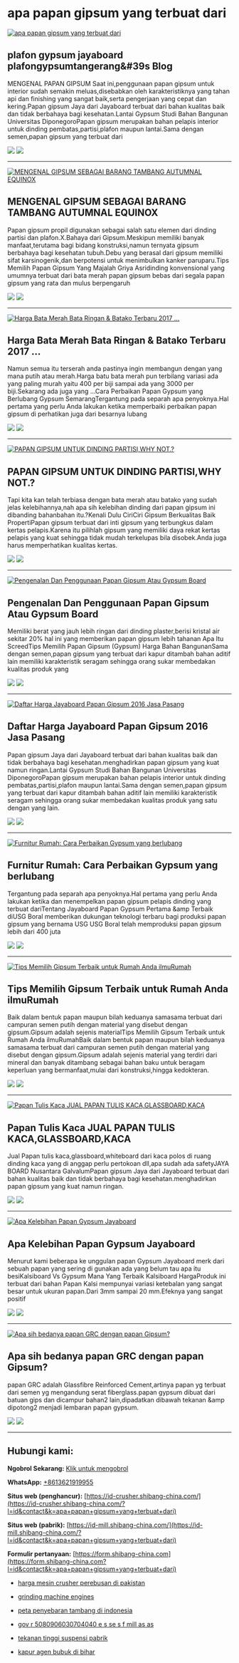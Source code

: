 # apa papan gipsum yang terbuat dari

<a href="https://swt.shibang-china.com/?l=id&img&k=apa+papan+gipsum+yang+terbuat+dari" target="_blank">![apa papan gipsum yang terbuat dari](http://static.shibang-china.com/all-800x300/1365.jpg)</a>

## plafon gypsum jayaboard plafongypsumtangerang&#39s Blog
MENGENAL PAPAN GIPSUM Saat ini,penggunaan papan gipsum untuk interior sudah semakin meluas,disebabkan oleh karakteristiknya yang tahan api dan finishing yang sangat baik,serta pengerjaan yang cepat dan kering.Papan gipsum Jaya dari Jayaboard terbuat dari bahan kualitas baik dan tidak berbahaya bagi kesehatan.Lantai Gypsum Studi Bahan Bangunan Universitas DiponegoroPapan gipsum merupakan bahan pelapis interior untuk dinding pembatas,partisi,plafon maupun lantai.Sama dengan semen,papan gipsum yang terbuat dari


<a href="https://whatsapp.shibangsoft.com/WhatsApp.php" target="_blank" title="WhatsApp">![](http://static.shibang-china.com/icon/whatsapp.png)</a> <a href="https://swt.shibang-china.com/?l=id&icon&k=apa+papan+gipsum+yang+terbuat+dari" target="_blank">![](http://static.shibang-china.com/icon/chat-id.png)</a>

---

<a href="https://swt.shibang-china.com/?l=id&img&k=apa+papan+gipsum+yang+terbuat+dari" target="_blank">![MENGENAL GIPSUM SEBAGAI BARANG TAMBANG AUTUMNAL EQUINOX](http://static.shibang-china.com/all-800x300/703.jpg)</a>

## MENGENAL GIPSUM SEBAGAI BARANG TAMBANG AUTUMNAL EQUINOX
Papan gipsum propil digunakan sebagai salah satu elemen dari dinding partisi dan plafon.X.Bahaya dari Gipsum.Meskipun memiliki banyak manfaat,terutama bagi bidang konstruksi,namun ternyata gipsum berbahaya bagi kesehatan tubuh.Debu yang berasal dari gipsum memiliki sifat karsinogenik,dan berpotensi untuk menimbulkan kanker paruparu.Tips Memilih Papan Gipsum Yang Majalah Griya Asridinding konvensional yang umumnya terbuat dari bata merah papan gipsum bebas dari segala papan gipsum yang rata dan mulus berpengaruh


<a href="https://whatsapp.shibangsoft.com/WhatsApp.php" target="_blank" title="WhatsApp">![](http://static.shibang-china.com/icon/whatsapp.png)</a> <a href="https://swt.shibang-china.com/?l=id&icon&k=apa+papan+gipsum+yang+terbuat+dari" target="_blank">![](http://static.shibang-china.com/icon/chat-id.png)</a>

---

<a href="https://swt.shibang-china.com/?l=id&img&k=apa+papan+gipsum+yang+terbuat+dari" target="_blank">![Harga Bata Merah Bata Ringan & Batako Terbaru 2017 …](http://static.shibang-china.com/all-800x300/209.jpg)</a>

## Harga Bata Merah Bata Ringan & Batako Terbaru 2017 …
Namun semua itu terserah anda pastinya ingin membangun dengan yang mana putih atau merah.Harga batu bata merah pun terbilang variasi ada yang paling murah yaitu 400 per biji sampai ada yang 3000 per biji.Sekarang ada juga yang …Cara Perbaikan Papan Gypsum yang Berlubang Gypsum SemarangTergantung pada separah apa penyoknya.Hal pertama yang perlu Anda lakukan ketika memperbaiki perbaikan papan gipsum di perhatikan juga dari besarnya lubang


<a href="https://whatsapp.shibangsoft.com/WhatsApp.php" target="_blank" title="WhatsApp">![](http://static.shibang-china.com/icon/whatsapp.png)</a> <a href="https://swt.shibang-china.com/?l=id&icon&k=apa+papan+gipsum+yang+terbuat+dari" target="_blank">![](http://static.shibang-china.com/icon/chat-id.png)</a>

---

<a href="https://swt.shibang-china.com/?l=id&img&k=apa+papan+gipsum+yang+terbuat+dari" target="_blank">![PAPAN GIPSUM UNTUK DINDING PARTISI,WHY NOT.?](http://static.shibang-china.com/all-800x300/773.jpg)</a>

## PAPAN GIPSUM UNTUK DINDING PARTISI,WHY NOT.?
Tapi kita kan telah terbiasa dengan bata merah atau batako yang sudah jelas kelebihannya,nah apa sih kelebihan dinding dari papan gipsum ini dibanding bahanbahan itu.?Kenali Dulu CiriCiri Gipsum Berkualitas Baik PropertiPapan gipsum terbuat dari inti gipsum yang terbungkus dalam kertas pelapis.Karena itu pilihlah gipsum yang memiliki daya rekat kertas pelapis yang kuat sehingga tidak mudah terkelupas bila disobek.Anda juga harus memperhatikan kualitas kertas.


<a href="https://whatsapp.shibangsoft.com/WhatsApp.php" target="_blank" title="WhatsApp">![](http://static.shibang-china.com/icon/whatsapp.png)</a> <a href="https://swt.shibang-china.com/?l=id&icon&k=apa+papan+gipsum+yang+terbuat+dari" target="_blank">![](http://static.shibang-china.com/icon/chat-id.png)</a>

---

<a href="https://swt.shibang-china.com/?l=id&img&k=apa+papan+gipsum+yang+terbuat+dari" target="_blank">![Pengenalan Dan Penggunaan Papan Gipsum Atau Gypsum Board](http://static.shibang-china.com/all-800x300/1122.jpg)</a>

## Pengenalan Dan Penggunaan Papan Gipsum Atau Gypsum Board
Memiliki berat yang jauh lebih ringan dari dinding plaster,berisi kristal air sekitar 20% hal ini yang memberikan papan gipsum lebih tahanan Apa Itu ScreedTips Memilih Papan Gipsum (Gypsum) Harga Bahan BangunanSama dengan semen,papan gipsum yang terbuat dari kapur ditambah bahan aditif lain memiliki karakteristik seragam sehingga orang sukar membedakan kualitas produk yang


<a href="https://whatsapp.shibangsoft.com/WhatsApp.php" target="_blank" title="WhatsApp">![](http://static.shibang-china.com/icon/whatsapp.png)</a> <a href="https://swt.shibang-china.com/?l=id&icon&k=apa+papan+gipsum+yang+terbuat+dari" target="_blank">![](http://static.shibang-china.com/icon/chat-id.png)</a>

---

<a href="https://swt.shibang-china.com/?l=id&img&k=apa+papan+gipsum+yang+terbuat+dari" target="_blank">![Daftar Harga Jayaboard Papan Gipsum 2016 Jasa Pasang](http://static.shibang-china.com/all-800x300/521.jpg)</a>

## Daftar Harga Jayaboard Papan Gipsum 2016 Jasa Pasang
Papan gipsum Jaya dari Jayaboard terbuat dari bahan kualitas baik dan tidak berbahaya bagi kesehatan.menghadirkan papan gipsum yang kuat namun ringan.Lantai Gypsum Studi Bahan Bangunan Universitas DiponegoroPapan gipsum merupakan bahan pelapis interior untuk dinding pembatas,partisi,plafon maupun lantai.Sama dengan semen,papan gipsum yang terbuat dari kapur ditambah bahan aditif lain memiliki karakteristik seragam sehingga orang sukar membedakan kualitas produk yang satu dengan yang lain.


<a href="https://whatsapp.shibangsoft.com/WhatsApp.php" target="_blank" title="WhatsApp">![](http://static.shibang-china.com/icon/whatsapp.png)</a> <a href="https://swt.shibang-china.com/?l=id&icon&k=apa+papan+gipsum+yang+terbuat+dari" target="_blank">![](http://static.shibang-china.com/icon/chat-id.png)</a>

---

<a href="https://swt.shibang-china.com/?l=id&img&k=apa+papan+gipsum+yang+terbuat+dari" target="_blank">![Furnitur Rumah: Cara Perbaikan Gypsum yang berlubang](http://static.shibang-china.com/all-800x300/1233.jpg)</a>

## Furnitur Rumah: Cara Perbaikan Gypsum yang berlubang
Tergantung pada separah apa penyoknya.Hal pertama yang perlu Anda lakukan ketika dan menempelkan papan gipsum pelapis dinding yang terbuat dariTentang Jayaboard Papan Gypsum Pertama &amp Terbaik diUSG Boral memberikan dukungan teknologi terbaru bagi produksi papan gipsum yang bernama USG USG Boral telah memproduksi papan gipsum lebih dari 400 juta


<a href="https://whatsapp.shibangsoft.com/WhatsApp.php" target="_blank" title="WhatsApp">![](http://static.shibang-china.com/icon/whatsapp.png)</a> <a href="https://swt.shibang-china.com/?l=id&icon&k=apa+papan+gipsum+yang+terbuat+dari" target="_blank">![](http://static.shibang-china.com/icon/chat-id.png)</a>

---

<a href="https://swt.shibang-china.com/?l=id&img&k=apa+papan+gipsum+yang+terbuat+dari" target="_blank">![Tips Memilih Gipsum Terbaik untuk Rumah Anda ilmuRumah](http://static.shibang-china.com/all-800x300/902.jpg)</a>

## Tips Memilih Gipsum Terbaik untuk Rumah Anda ilmuRumah
Baik dalam bentuk papan maupun bilah keduanya samasama terbuat dari campuran semen putih dengan material yang disebut dengan gipsum.Gipsum adalah sejenis materialTips Memilih Gipsum Terbaik untuk Rumah Anda ilmuRumahBaik dalam bentuk papan maupun bilah keduanya samasama terbuat dari campuran semen putih dengan material yang disebut dengan gipsum.Gipsum adalah sejenis material yang terdiri dari mineral dan banyak ditambang sebagai bahan baku untuk beragam keperluan yang bermanfaat,mulai dari konstruksi,hingga kedokteran.


<a href="https://whatsapp.shibangsoft.com/WhatsApp.php" target="_blank" title="WhatsApp">![](http://static.shibang-china.com/icon/whatsapp.png)</a> <a href="https://swt.shibang-china.com/?l=id&icon&k=apa+papan+gipsum+yang+terbuat+dari" target="_blank">![](http://static.shibang-china.com/icon/chat-id.png)</a>

---

<a href="https://swt.shibang-china.com/?l=id&img&k=apa+papan+gipsum+yang+terbuat+dari" target="_blank">![Papan Tulis Kaca JUAL PAPAN TULIS KACA,GLASSBOARD,KACA](http://static.shibang-china.com/all-800x300/922.jpg)</a>

## Papan Tulis Kaca JUAL PAPAN TULIS KACA,GLASSBOARD,KACA
Jual Papan tulis kaca,glassboard,whiteboard dari kaca polos di ruang dinding kaca yang di anggap perlu pertokoan dll,apa sudah ada safetyJAYA BOARD Nusantara GalvalumPapan gipsum Jaya dari Jayaboard terbuat dari bahan kualitas baik dan tidak berbahaya bagi kesehatan.menghadirkan papan gipsum yang kuat namun ringan.


<a href="https://whatsapp.shibangsoft.com/WhatsApp.php" target="_blank" title="WhatsApp">![](http://static.shibang-china.com/icon/whatsapp.png)</a> <a href="https://swt.shibang-china.com/?l=id&icon&k=apa+papan+gipsum+yang+terbuat+dari" target="_blank">![](http://static.shibang-china.com/icon/chat-id.png)</a>

---

<a href="https://swt.shibang-china.com/?l=id&img&k=apa+papan+gipsum+yang+terbuat+dari" target="_blank">![Apa Kelebihan Papan Gypsum Jayaboard](http://static.shibang-china.com/all-800x300/1040.jpg)</a>

## Apa Kelebihan Papan Gypsum Jayaboard
Menurut kami beberapa ke unggulan papan Gypsum Jayaboard merk dari sebuah papan yang sering di gunakan ada yang belum tau apa itu besiKalsiboard Vs Gypsum Mana Yang Terbaik Kalsiboard HargaProduk ini terbuat dari bahan Papan Kalsi mempunyai variasi ketebalan yang sangat besar untuk ukuran papan.Dari 3mm sampai 20 mm.Efeknya yang sangat positif


<a href="https://whatsapp.shibangsoft.com/WhatsApp.php" target="_blank" title="WhatsApp">![](http://static.shibang-china.com/icon/whatsapp.png)</a> <a href="https://swt.shibang-china.com/?l=id&icon&k=apa+papan+gipsum+yang+terbuat+dari" target="_blank">![](http://static.shibang-china.com/icon/chat-id.png)</a>

---

<a href="https://swt.shibang-china.com/?l=id&img&k=apa+papan+gipsum+yang+terbuat+dari" target="_blank">![Apa sih bedanya papan GRC dengan papan Gipsum?](http://static.shibang-china.com/all-800x300/1400.jpg)</a>

## Apa sih bedanya papan GRC dengan papan Gipsum?
papan GRC adalah Glassfibre Reinforced Cement,artinya papan yg terbuat dari semen yg mengandung serat fiberglass.papan gypsum dibuat dari batuan gips dan dicampur bahan2 lain,dipadatkan dibawah tekanan &amp dipotong2 menjadi lembaran papan gypsum.

<a href="https://whatsapp.shibangsoft.com/WhatsApp.php" target="_blank" title="WhatsApp">![](http://static.shibang-china.com/icon/whatsapp.png)</a> <a href="https://swt.shibang-china.com/?l=id&icon&k=apa+papan+gipsum+yang+terbuat+dari" target="_blank">![](http://static.shibang-china.com/icon/chat-id.png)</a>

---
## Hubungi kami:

**Ngobrol Sekarang:** [Klik untuk mengobrol](https://swt.shibang-china.com?l=id&contact&k=apa+papan+gipsum+yang+terbuat+dari)

**WhatsApp:**  [+8613621919955](https://whatsapp.shibangsoft.com/WhatsApp.php)

**Situs web (penghancur):** [https://id-crusher.shibang-china.com/](https://id-crusher.shibang-china.com/?l=id&contact&k=apa+papan+gipsum+yang+terbuat+dari)

**Situs web (pabrik):** [https://id-mill.shibang-china.com/](https://id-mill.shibang-china.com/?l=id&contact&k=apa+papan+gipsum+yang+terbuat+dari)

**Formulir pertanyaan:** [https://form.shibang-china.com](https://form.shibang-china.com?l=id&contact&k=apa+papan+gipsum+yang+terbuat+dari)

* [harga mesin crusher perebusan di pakistan](../16/harga%20mesin%20crusher%20perebusan%20di%20pakistan.md)

* [grinding machine engines](../18/grinding%20machine%20engines.md)

* [peta penyebaran tambang di indonesia](../16/peta%20penyebaran%20tambang%20di%20indonesia.md)

* [gov r 5080906030704040 e s se s f mill as as](../19/gov%20r%205080906030704040%20e%20s%20se%20s%20f%20mill%20as%20as.md)

* [tekanan tinggi suspensi pabrik](../22/tekanan%20tinggi%20suspensi%20pabrik.md)

* [kapur agen bubuk di bihar](../30/kapur%20agen%20bubuk%20di%20bihar.md)